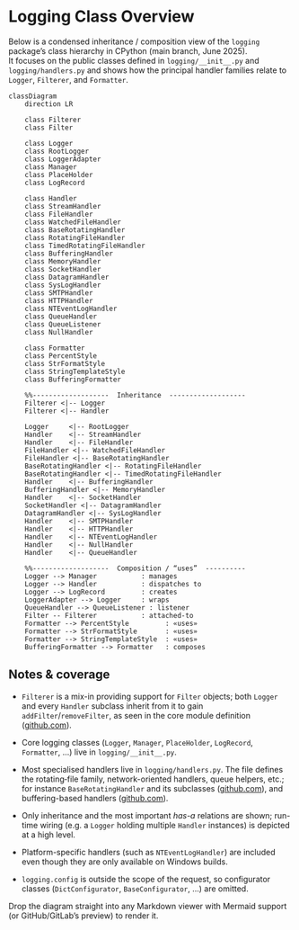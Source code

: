 # Logging Class Overview

Below is a condensed inheritance / composition view of the `logging` package’s
class hierarchy in CPython (main branch, June 2025).\
It focuses on the public classes defined in `logging/__init__.py` and
`logging/handlers.py` and shows how the principal handler families relate to
`Logger`, `Filterer`, and `Formatter`.

```mermaid
classDiagram
    direction LR

    class Filterer
    class Filter

    class Logger
    class RootLogger
    class LoggerAdapter
    class Manager
    class PlaceHolder
    class LogRecord

    class Handler
    class StreamHandler
    class FileHandler
    class WatchedFileHandler
    class BaseRotatingHandler
    class RotatingFileHandler
    class TimedRotatingFileHandler
    class BufferingHandler
    class MemoryHandler
    class SocketHandler
    class DatagramHandler
    class SysLogHandler
    class SMTPHandler
    class HTTPHandler
    class NTEventLogHandler
    class QueueHandler
    class QueueListener
    class NullHandler

    class Formatter
    class PercentStyle
    class StrFormatStyle
    class StringTemplateStyle
    class BufferingFormatter

    %%-------------------  Inheritance  -------------------
    Filterer <|-- Logger
    Filterer <|-- Handler

    Logger     <|-- RootLogger
    Handler    <|-- StreamHandler
    Handler    <|-- FileHandler
    FileHandler <|-- WatchedFileHandler
    FileHandler <|-- BaseRotatingHandler
    BaseRotatingHandler <|-- RotatingFileHandler
    BaseRotatingHandler <|-- TimedRotatingFileHandler
    Handler    <|-- BufferingHandler
    BufferingHandler <|-- MemoryHandler
    Handler    <|-- SocketHandler
    SocketHandler <|-- DatagramHandler
    DatagramHandler <|-- SysLogHandler
    Handler    <|-- SMTPHandler
    Handler    <|-- HTTPHandler
    Handler    <|-- NTEventLogHandler
    Handler    <|-- NullHandler
    Handler    <|-- QueueHandler

    %%-------------------  Composition / “uses”  ----------
    Logger --> Manager           : manages
    Logger --> Handler           : dispatches to
    Logger --> LogRecord         : creates
    LoggerAdapter --> Logger     : wraps
    QueueHandler --> QueueListener : listener
    Filter -- Filterer           : attached-to
    Formatter --> PercentStyle         : «uses»
    Formatter --> StrFormatStyle       : «uses»
    Formatter --> StringTemplateStyle  : «uses»
    BufferingFormatter --> Formatter   : composes
```

## Notes & coverage

- `Filterer` is a mix-in providing support for `Filter` objects; both `Logger`
  and every `Handler` subclass inherit from it to gain
  `addFilter`/`removeFilter`, as seen in the core module definition
  ([github.com](https://github.com/python/cpython/raw/main/Lib/logging/__init__.py?plain=1)).

- Core logging classes (`Logger`, `Manager`, `PlaceHolder`, `LogRecord`,
  `Formatter`, …) live in `logging/__init__.py`.

- Most specialised handlers live in `logging/handlers.py`. The file defines the
  rotating‐file family, network-oriented handlers, queue helpers, etc.; for
  instance `BaseRotatingHandler` and its subclasses
  ([github.com](https://github.com/python/cpython/raw/main/Lib/logging/handlers.py?plain=1)),
  and buffering-based handlers
  ([github.com](https://github.com/python/cpython/raw/main/Lib/logging/handlers.py?plain=1)).

- Only inheritance and the most important *has-a* relations are shown; run-time
  wiring (e.g. a `Logger` holding multiple `Handler` instances) is depicted at a
  high level.

- Platform-specific handlers (such as `NTEventLogHandler`) are included even
  though they are only available on Windows builds.

- `logging.config` is outside the scope of the request, so configurator classes
  (`DictConfigurator`, `BaseConfigurator`, …) are omitted.

Drop the diagram straight into any Markdown viewer with Mermaid support (or
GitHub/GitLab’s preview) to render it.
